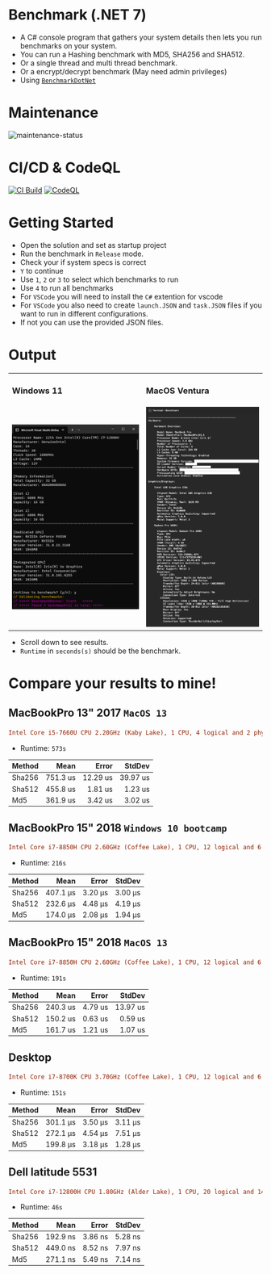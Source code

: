 # Benchmark (.NET 7)
- A C# console program that gathers your system details then lets you run benchmarks on your system.
- You can run a Hashing benchmark with MD5, SHA256 and SHA512.
- Or a single thread and multi thread benchmark.
- Or a encrypt/decrypt benchmark (May need admin privileges)
- Using <a href="https://github.com/dotnet/BenchmarkDotNet"> `BenchmarkDotNet` </a>
# Maintenance
 ![maintenance-status](https://img.shields.io/badge/maintenance-actively--developed-brightgreen.svg)

# CI/CD & CodeQL
[![CI Build](https://github.com/OudomMunint/Benchmark/actions/workflows/main.yml/badge.svg)](https://github.com/OudomMunint/Benchmark/actions/workflows/main.yml) [![CodeQL](https://github.com/OudomMunint/Benchmark/actions/workflows/codeql.yml/badge.svg)](https://github.com/OudomMunint/Benchmark/actions/workflows/codeql.yml)

# Getting Started
- Open the solution and set as startup project
- Run the benchmark in `Release` mode.
- Check your if system specs is correct
- `Y` to continue
- Use `1`, `2` or `3` to select which benchmarks to run
- Use `4` to run all benchmarks
- For `VSCode` you will need to install the `C#` extention for vscode
- For `VSCode` you also need to create `launch.JSON` and `task.JSON` files if you want to run in different configurations.
- If not you can use the provided JSON files.

# Output 
<table>
  <tr>
    <td> <h3>Windows 11</h3> </td>
    <td> <h3>MacOS Ventura</h3>  </td>
  </tr>
  <tr>
    <td> <img src="results.png"/> </td>
    <td> <img src="macresults.png"/> </td>
  </tr>
</table>


- Scroll down to see results.
- `Runtime` in `seconds(s)` should be the benchmark.

# Compare your results to mine!

## MacBookPro 13" 2017 `MacOS 13`
``` ini
Intel Core i5-7660U CPU 2.20GHz (Kaby Lake), 1 CPU, 4 logical and 2 physical cores (2P/0E)
```
- Runtime: `573s`

| Method |     Mean |   Error |   StdDev |
|------- |---------:|--------:|---------:|
| Sha256 | 751.3 us | 12.29 us | 39.97 us |
| Sha512 | 455.8 us | 1.81 us |  1.23 us |
|    Md5 | 361.9 us | 3.42 us |  3.02 us |

## MacBookPro 15" 2018 `Windows 10 bootcamp`
``` ini
Intel Core i7-8850H CPU 2.60GHz (Coffee Lake), 1 CPU, 12 logical and 6 physical cores (6P/0E)
```
- Runtime: `216s`

| Method |     Mean |   Error |  StdDev |
|------- |---------:|--------:|--------:|
| Sha256 | 407.1 μs | 3.20 μs | 3.00 μs |
| Sha512 | 232.6 μs | 4.48 μs | 4.19 μs |
|    Md5 | 174.0 μs | 2.08 μs | 1.94 μs |

## MacBookPro 15" 2018 `MacOS 13`
``` ini
Intel Core i7-8850H CPU 2.60GHz (Coffee Lake), 1 CPU, 12 logical and 6 physical cores (6P/0E)
```
- Runtime: `191s`

| Method |     Mean |   Error |   StdDev |
|------- |---------:|--------:|---------:|
| Sha256 | 240.3 us | 4.79 us | 13.97 us |
| Sha512 | 150.2 us | 0.63 us |  0.59 us |
|    Md5 | 161.7 us | 1.21 us |  1.07 us |

## Desktop
``` ini
Intel Core i7-8700K CPU 3.70GHz (Coffee Lake), 1 CPU, 12 logical and 6 physical cores (6P/0E)
```
- Runtime: `151s`

| Method |     Mean |   Error |  StdDev |
|------- |---------:|--------:|--------:|
| Sha256 | 301.1 μs | 3.50 μs | 3.11 μs |
| Sha512 | 272.1 μs | 4.54 μs | 7.51 μs |
|    Md5 | 199.8 μs | 3.18 μs | 1.28 μs |

## Dell latitude 5531
``` ini
Intel Core i7-12800H CPU 1.80GHz (Alder Lake), 1 CPU, 20 logical and 14 physical cores (6P/8E)
```
- Runtime: `46s`

| Method |     Mean |   Error |  StdDev |
|------- |---------:|--------:|--------:|
| Sha256 | 192.9 ns | 3.86 ns | 5.28 ns |
| Sha512 | 449.0 ns | 8.52 ns | 7.97 ns |
|    Md5 | 271.1 ns | 5.49 ns | 7.14 ns |
